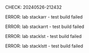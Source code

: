 CHECK: 20240526-212432
ERROR: lab stackarr - test build failed
ERROR: lab stackarrt - test build failed
ERROR: lab stacklst - test build failed
ERROR: lab stacklstt - test build failed
